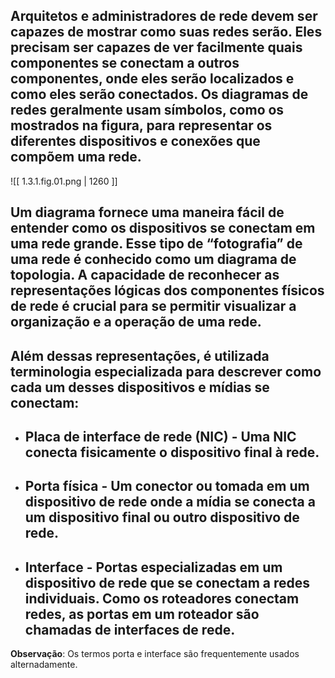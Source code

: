 ## Arquitetos e administradores de rede devem ser capazes de mostrar como suas redes serão. Eles precisam ser capazes de ver facilmente quais componentes se conectam a outros componentes, onde eles serão localizados e como eles serão conectados. Os diagramas de redes geralmente usam símbolos, como os mostrados na figura, para representar os diferentes dispositivos e conexões que compõem uma rede.

![[ 1.3.1.fig.01.png | 1260 ]]

## Um diagrama fornece uma maneira fácil de entender como os dispositivos se conectam em uma rede grande. Esse tipo de “fotografia” de uma rede é conhecido como um diagrama de topologia. A capacidade de reconhecer as representações lógicas dos componentes físicos de rede é crucial para se permitir visualizar a organização e a operação de uma rede.

## Além dessas representações, é utilizada terminologia especializada para descrever como cada um desses dispositivos e mídias se conectam:

- ## **Placa de interface de rede (NIC)** - Uma NIC conecta fisicamente o dispositivo final à rede.
- ## **Porta física** - Um conector ou tomada em um dispositivo de rede onde a mídia se conecta a um dispositivo final ou outro dispositivo de rede.
- ## **Interface** - Portas especializadas em um dispositivo de rede que se conectam a redes individuais. Como os roteadores conectam redes, as portas em um roteador são chamadas de interfaces de rede.

**Observação**: Os termos porta e interface são frequentemente usados alternadamente.